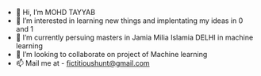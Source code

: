 - 👋 Hi, I’m MOHD TAYYAB
- 👀 I’m interested in learning new things and implentating my ideas in 0 and 1
- 🌱 I’m currently persuing masters in Jamia Milia Islamia DELHI in machine learning
- 💞️ I’m looking to collaborate on project of Machine learning
- 📫 Mail me at - fictitioushunt@gmail.com

<!---
HuntTayyab/HuntTayyab is a ✨ special ✨ repository because its `README.md` (this file) appears on your GitHub profile.
You can click the Preview link to take a look at your changes.
--->
